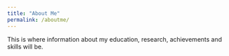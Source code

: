 ```yaml
---
title: "About Me"
permalink: /aboutme/
---
```


This is where information about my education, research, achievements and skills will be. 